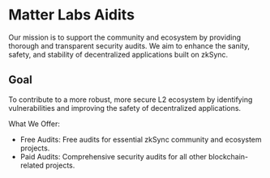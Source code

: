 # Matter Labs Aidits

Our mission is to support the community and ecosystem by providing thorough and transparent security audits. 
We aim to enhance the sanity, safety, and stability of decentralized applications built on zkSync.

## Goal

To contribute to a more robust, more secure L2 ecosystem by identifying vulnerabilities and improving the safety of decentralized applications.

What We Offer:
- Free Audits: Free audits for essential zkSync community and ecosystem projects.
- Paid Audits: Comprehensive security audits for all other blockchain-related projects.
